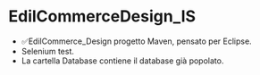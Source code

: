 # EdilCommerceDesign_IS
<ul>
<li>✅EdilCommerce_Design progetto Maven, pensato per Eclipse.</li>
<li>Selenium test.</li>
<li>La cartella Database contiene il database già popolato.</li>
</ul>

